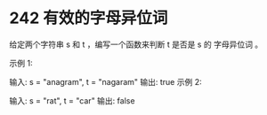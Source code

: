 # 242 有效的字母异位词
给定两个字符串 s 和 t ，编写一个函数来判断 t 是否是 s 的 
字母异位词
。

 

示例 1:

输入: s = "anagram", t = "nagaram"
输出: true
示例 2:

输入: s = "rat", t = "car"
输出: false
